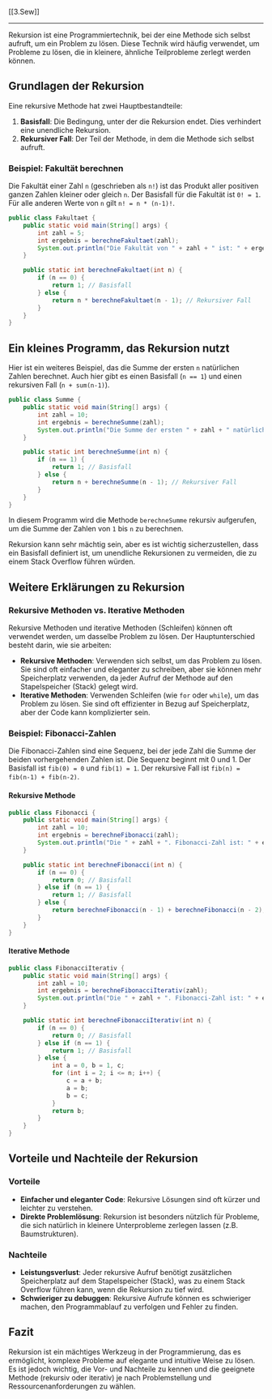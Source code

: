 [[3.Sew]]
___
Rekursion ist eine Programmiertechnik, bei der eine Methode sich selbst aufruft, um ein Problem zu lösen. Diese Technik wird häufig verwendet, um Probleme zu lösen, die in kleinere, ähnliche Teilprobleme zerlegt werden können.

## Grundlagen der Rekursion

Eine rekursive Methode hat zwei Hauptbestandteile:
1. **Basisfall**: Die Bedingung, unter der die Rekursion endet. Dies verhindert eine unendliche Rekursion.
2. **Rekursiver Fall**: Der Teil der Methode, in dem die Methode sich selbst aufruft.

### Beispiel: Fakultät berechnen

Die Fakultät einer Zahl `n` (geschrieben als `n!`) ist das Produkt aller positiven ganzen Zahlen kleiner oder gleich `n`. Der Basisfall für die Fakultät ist `0! = 1`. Für alle anderen Werte von `n` gilt `n! = n * (n-1)!`.

```java
public class Fakultaet {
    public static void main(String[] args) {
        int zahl = 5;
        int ergebnis = berechneFakultaet(zahl);
        System.out.println("Die Fakultät von " + zahl + " ist: " + ergebnis);
    }

    public static int berechneFakultaet(int n) {
        if (n == 0) {
            return 1; // Basisfall
        } else {
            return n * berechneFakultaet(n - 1); // Rekursiver Fall
        }
    }
}
```

## Ein kleines Programm, das Rekursion nutzt

Hier ist ein weiteres Beispiel, das die Summe der ersten `n` natürlichen Zahlen berechnet. Auch hier gibt es einen Basisfall (`n == 1`) und einen rekursiven Fall (`n + sum(n-1)`).

```java
public class Summe {
    public static void main(String[] args) {
        int zahl = 10;
        int ergebnis = berechneSumme(zahl);
        System.out.println("Die Summe der ersten " + zahl + " natürlichen Zahlen ist: " + ergebnis);
    }

    public static int berechneSumme(int n) {
        if (n == 1) {
            return 1; // Basisfall
        } else {
            return n + berechneSumme(n - 1); // Rekursiver Fall
        }
    }
}
```

In diesem Programm wird die Methode `berechneSumme` rekursiv aufgerufen, um die Summe der Zahlen von `1` bis `n` zu berechnen.

Rekursion kann sehr mächtig sein, aber es ist wichtig sicherzustellen, dass ein Basisfall definiert ist, um unendliche Rekursionen zu vermeiden, die zu einem Stack Overflow führen würden.

## Weitere Erklärungen zu Rekursion

### Rekursive Methoden vs. Iterative Methoden

Rekursive Methoden und iterative Methoden (Schleifen) können oft verwendet werden, um dasselbe Problem zu lösen. Der Hauptunterschied besteht darin, wie sie arbeiten:

- **Rekursive Methoden**: Verwenden sich selbst, um das Problem zu lösen. Sie sind oft einfacher und eleganter zu schreiben, aber sie können mehr Speicherplatz verwenden, da jeder Aufruf der Methode auf den Stapelspeicher (Stack) gelegt wird.
- **Iterative Methoden**: Verwenden Schleifen (wie `for` oder `while`), um das Problem zu lösen. Sie sind oft effizienter in Bezug auf Speicherplatz, aber der Code kann komplizierter sein.

### Beispiel: Fibonacci-Zahlen

Die Fibonacci-Zahlen sind eine Sequenz, bei der jede Zahl die Summe der beiden vorhergehenden Zahlen ist. Die Sequenz beginnt mit 0 und 1. Der Basisfall ist `fib(0) = 0` und `fib(1) = 1`. Der rekursive Fall ist `fib(n) = fib(n-1) + fib(n-2)`.

#### Rekursive Methode

```java
public class Fibonacci {
    public static void main(String[] args) {
        int zahl = 10;
        int ergebnis = berechneFibonacci(zahl);
        System.out.println("Die " + zahl + ". Fibonacci-Zahl ist: " + ergebnis);
    }

    public static int berechneFibonacci(int n) {
        if (n == 0) {
            return 0; // Basisfall
        } else if (n == 1) {
            return 1; // Basisfall
        } else {
            return berechneFibonacci(n - 1) + berechneFibonacci(n - 2); // Rekursiver Fall
        }
    }
}
```

#### Iterative Methode

```java
public class FibonacciIterativ {
    public static void main(String[] args) {
        int zahl = 10;
        int ergebnis = berechneFibonacciIterativ(zahl);
        System.out.println("Die " + zahl + ". Fibonacci-Zahl ist: " + ergebnis);
    }

    public static int berechneFibonacciIterativ(int n) {
        if (n == 0) {
            return 0; // Basisfall
        } else if (n == 1) {
            return 1; // Basisfall
        } else {
            int a = 0, b = 1, c;
            for (int i = 2; i <= n; i++) {
                c = a + b;
                a = b;
                b = c;
            }
            return b;
        }
    }
}
```

## Vorteile und Nachteile der Rekursion

### Vorteile

- **Einfacher und eleganter Code**: Rekursive Lösungen sind oft kürzer und leichter zu verstehen.
- **Direkte Problemlösung**: Rekursion ist besonders nützlich für Probleme, die sich natürlich in kleinere Unterprobleme zerlegen lassen (z.B. Baumstrukturen).

### Nachteile

- **Leistungsverlust**: Jeder rekursive Aufruf benötigt zusätzlichen Speicherplatz auf dem Stapelspeicher (Stack), was zu einem Stack Overflow führen kann, wenn die Rekursion zu tief wird.
- **Schwieriger zu debuggen**: Rekursive Aufrufe können es schwieriger machen, den Programmablauf zu verfolgen und Fehler zu finden.

## Fazit

Rekursion ist ein mächtiges Werkzeug in der Programmierung, das es ermöglicht, komplexe Probleme auf elegante und intuitive Weise zu lösen. Es ist jedoch wichtig, die Vor- und Nachteile zu kennen und die geeignete Methode (rekursiv oder iterativ) je nach Problemstellung und Ressourcenanforderungen zu wählen.